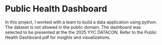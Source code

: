 # Public Health Dashboard
In this project, I worked with a team to build a data application using python. The dataset is not allowed in the public domain.
The dashboard was selected to be presented at the the 2025 YYC DATACON.
Refer to the Public Health Dashboard.pdf for insights and visualizations.
